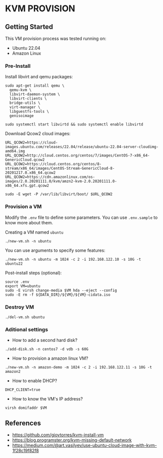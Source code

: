 # KVM PROVISION

## Getting Started

This VM provision process was tested running on:

- Ubuntu 22.04
- Amazon Linux

### Pre-Install

Install libvirt and qemu packages:
```
sudo apt-get install qemu \
  qemu-kvm \
  libvirt-daemon-system \
  libvirt-clients \
  bridge-utils \
  virt-manager \
  libguestfs-tools \
  genisoimage

sudo systemctl start libvirtd && sudo systemctl enable libvirtd
```

Download Qcow2 cloud images:
```
URL_QCOW2=https://cloud-images.ubuntu.com/releases/22.04/release/ubuntu-22.04-server-cloudimg-amd64.img
URL_QCOW2=http://cloud.centos.org/centos/7/images/CentOS-7-x86_64-GenericCloud.qcow2
URL_QCOW2=https://cloud.centos.org/centos/8-stream/x86_64/images/CentOS-Stream-GenericCloud-8-20201217.0.x86_64.qcow2
URL_QCOW2=https://cdn.amazonlinux.com/os-images/2.0.20201111.0/kvm/amzn2-kvm-2.0.20201111.0-x86_64.xfs.gpt.qcow2

sudo -E wget -P /var/lib/libvirt/boot/ $URL_QCOW2
```
### Provision a VM

Modify the `.env` file to define some parameters. You can use `.env.sample` to know more about them.

Creating a VM named `ubuntu`
```
./new-vm.sh -n ubuntu
```
You can use arguments to specify some features:
```
./new-vm.sh -n ubuntu -m 1024 -c 2 -i 192.168.122.10 -s 10G -t ubuntu22
```

Post-install steps (optional):
```
source .env
export VM=ubuntu
sudo -E virsh change-media $VM hda --eject --config
sudo -E rm -f ${DATA_DIR}/${VM}/${VM}-cidata.iso
```

### Destroy VM
```
./del-vm.sh ubuntu
```
### Aditional settings

* How to add a second hard disk?
```
./add-disk.sh -n centos7 -d vdb -s 60G
```

* How to provision a amazon linux VM?
```
./new-vm.sh -n amazon-demo -m 1024 -c 2 -i 192.168.122.11 -s 10G -t amazon2
```

* How to enable DHCP?
```
DHCP_CLIENT=true
```

* How to know the VM's IP address?
```
virsh domifaddr $VM
```

## References

- https://github.com/giovtorres/kvm-install-vm
- https://blog.programster.org/kvm-missing-default-network
- https://medium.com/@art.vasilyev/use-ubuntu-cloud-image-with-kvm-1f28c19f82f8
